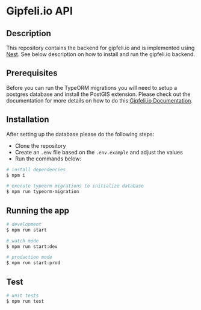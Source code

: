 # Gipfeli.io API

## Description

This repository contains the backend for gipfeli.io and is implemented using [Nest](https://github.com/nestjs/nest). See
below description on how to install and run the gipfeli.io backend.

## Prerequisites

Before you can run the TypeORM migrations you will need to setup a postgres database and install the PostGIS extension.
Please check out the documentation for more details on how to do
this:[Gipfeli.io Documentation](https://docs.gipfeli.io/docs/setup#backend).

## Installation

After setting up the database please do the following steps:

- Clone the repository
- Create an `.env` file based on the `.env.example` and adjust the values
- Run the commands below:

```bash
# install dependencies
$ npm i 

# execute typeorm migrations to initialize database
$ npm run typeorm-migration
```

## Running the app

```bash
# development
$ npm run start

# watch mode
$ npm run start:dev

# production mode
$ npm run start:prod
```

## Test

```bash
# unit tests
$ npm run test
```